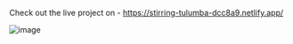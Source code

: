 Check out the live project on - https://stirring-tulumba-dcc8a9.netlify.app/

![image](https://github.com/vishwa3/crypto-hunter/assets/51976976/8656fe9e-b33a-4911-ad19-7b1ebe8cf36f)

